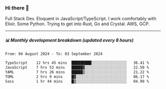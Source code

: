 ### Hi there 👋

Full Stack Dev. Eloquent in JavaScript/TypeScript. I work comfortably with Elixir. Some Python. Trying to get into Rust, Go and Crystal. AWS, GCP.

***

##### 📊 Monthly development breakdown (updated every 8 hours)

<!--START_SECTION:waka-->

```txt
From: 04 August 2024 - To: 03 September 2024

TypeScript    12 hrs 45 mins  █████████░░░░░░░░░░░░░░░░   36.41 %
JavaScript    7 hrs 53 mins   █████▓░░░░░░░░░░░░░░░░░░░   22.50 %
YAML          7 hrs 26 mins   █████▒░░░░░░░░░░░░░░░░░░░   21.22 %
TOML          2 hrs 9 mins    █▓░░░░░░░░░░░░░░░░░░░░░░░   06.17 %
Sass          1 hr 44 mins    █▒░░░░░░░░░░░░░░░░░░░░░░░   04.99 %
```

<!--END_SECTION:waka-->
